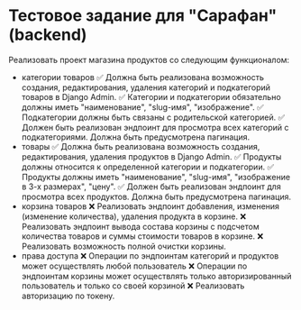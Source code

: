 # Тестовое задание для "Сарафан" (backend)

Реализовать проект магазина продуктов со следующим функционалом:
 - категории товаров
✅ Должна быть реализована возможность создания, редактирования, удаления категорий и подкатегорий товаров в Django Admin.
✅ Категории и подкатегории обязательно должны иметь "наименование", "slug-имя", "изображение".
✅ Подкатегории должны быть связаны с родительской категорией.
✅ Должен быть реализован эндпоинт для просмотра всех категорий с подкатегориями. Должна быть предусмотрена пагинация.
 - товары
✅ Должна быть реализована возможность создания, редактирования, удаления продуктов в Django Admin.
✅ Продукты должны относится к определенной категории и подкатегории.
✅ Продукты должны иметь "наименование", "slug-имя", "изображение в 3-х размерах", "цену".
✅ Должен быть реализован эндпоинт для просмотра всех продуктов. Должна быть предусмотрена пагинация.
 - корзина товаров
❌ Реализовать эндпоинт добавления, изменения (изменение количества), удаления продукта в корзине.
❌ Реализовать эндпоинт вывода состава корзины с подсчетом количества товаров и суммы стоимости товаров в корзине.
❌ Реализовать возможность полной очистки корзины.
 - права доступа
❌ Операции по эндпоинтам категорий и продуктов может осуществлять любой пользователь
❌ Операции по эндпоинтам корзины может осуществлять только авторизированный пользователь и только со своей корзиной
❌ Реализовать авторизацию по токену.
